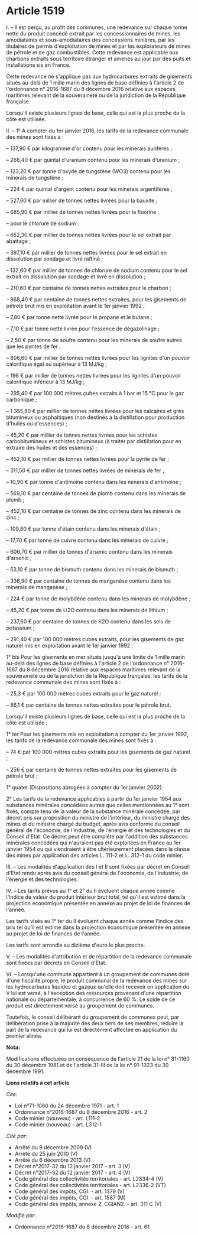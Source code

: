 # Article 1519

I. – Il est perçu, au profit des communes, une redevance sur chaque tonne nette du produit concédé extrait par les
concessionnaires de mines, les amodiataires et sous-amodiataires des concessions minières, par les titulaires de permis
d'exploitation de mines et par les explorateurs de mines de pétrole et de gaz combustibles. Cette redevance est applicable
aux charbons extraits sous territoire étranger et amenés au jour par des puits et installations sis en France.

Cette redevance ne s'applique pas aux hydrocarbures extraits de gisements situés au-delà de 1 mille marin des lignes de base
définies à l'article 2 de l'ordonnance n° 2016-1687 du 8 décembre 2016 relative aux espaces maritimes relevant de la
souveraineté ou de la juridiction de la République française.

Lorsqu'il existe plusieurs lignes de base, celle qui est la plus proche de la côte est utilisée.

II. – 1° A compter du 1er janvier 2016, les tarifs de la redevance communale des mines sont fixés à :

– 137,90 € par kilogramme d'or contenu pour les minerais aurifères ;

– 268,40 € par quintal d'uranium contenu pour les minerais d'uranium ;

– 123,20 € par tonne d'oxyde de tungstène (WO3) contenu pour les minerais de tungstène ;

– 224 € par quintal d'argent contenu pour les minerais argentifères ;

– 527,60 € par millier de tonnes nettes livrées pour la bauxite ;

– 685,90 € par millier de tonnes nettes livrées pour la fluorine ;

– pour le chlorure de sodium :

– 652,30 € par millier de tonnes nettes livrées pour le sel extrait par abattage ;

– 397,10 € par millier de tonnes nettes livrées pour le sel extrait en dissolution par sondage et livré raffiné ;

– 132,60 € par millier de tonnes de chlorure de sodium contenu pour le sel extrait en dissolution par sondage et livré en
dissolution ;

– 210,60 € par centaine de tonnes nettes extraites pour le charbon ;

– 868,40 € par centaine de tonnes nettes extraites, pour les gisements de pétrole brut mis en exploitation avant le 1er
janvier 1992 ;

– 7,80 € par tonne nette livrée pour le propane et le butane ;

– 7,10 € par tonne nette livrée pour l'essence de dégazolinage ;

– 2,50 € par tonne de soufre contenu pour les minerais de soufre autres que les pyrites de fer ;

– 806,60 € par millier de tonnes nettes livrées pour les lignites d'un pouvoir calorifique égal ou supérieur à 13 MJ/kg ;

– 196 € par millier de tonnes nettes livrées pour les lignites d'un pouvoir calorifique inférieur à 13 MJ/kg ;

– 295,40 € par 100 000 mètres cubes extraits à 1 bar et 15 °C pour le gaz carbonique ;

– 1 355,80 € par millier de tonnes nettes livrées pour les calcaires et grès bitumineux ou asphaltiques (non destinés à la
distillation pour production d'huiles ou d'essences) ;

– 45,20 € par millier de tonnes nettes livrées pour les schistes carbobitumineux et schistes bitumineux (à traiter par
distillation pour en extraire des huiles et des essences) ;

– 452,10 € par millier de tonnes nettes livrées pour la pyrite de fer ;

– 311,50 € par millier de tonnes nettes livrées de minerais de fer ;

– 10,90 € par tonne d'antimoine contenu dans les minerais d'antimoine ;

– 569,10 € par centaine de tonnes de plomb contenu dans les minerais de plomb ;

– 452,10 € par centaine de tonnes de zinc contenu dans les minerais de zinc ;

– 109,80 € par tonne d'étain contenu dans les minerais d'étain ;

– 17,70 € par tonne de cuivre contenu dans les minerais de cuivre ;

– 606,70 € par millier de tonnes d'arsenic contenu dans les minerais d'arsenic ;

– 53,10 € par tonne de bismuth contenu dans les minerais de bismuth ;

– 336,90 € par centaine de tonnes de manganèse contenu dans les minerais de manganèse ;

– 224 € par tonne de molybdène contenu dans les minerais de molybdène ;

– 45,20 € par tonne de Li2O contenu dans les minerais de lithium ;

– 237,60 € par centaine de tonnes de K2O contenu dans les sels de potassium ;

– 291,40 € par 100 000 mètres cubes extraits, pour les gisements de gaz naturel mis en exploitation avant le 1er janvier
1992 ;

1° bis Pour les gisements en mer situés jusqu'à une limite de 1 mille marin au-delà des lignes de base définies à l'article 2
de l'ordonnance n° 2016-1687 du 8 décembre 2016 relative aux espaces maritimes relevant de la souveraineté ou de la
juridiction de la République française, les tarifs de la redevance communale des mines sont fixés à :

– 25,3 € par 100 000 mètres cubes extraits pour le gaz naturel ;

– 86,1 € par centaine de tonnes nettes extraites pour le pétrole brut.

Lorsqu'il existe plusieurs lignes de base, celle qui est la plus proche de la côte est utilisée ;

1° ter Pour les gisements mis en exploitation à compter du 1er janvier 1992, les tarifs de la redevance communale des mines
sont fixés à :

– 74 € par 100 000 mètres cubes extraits pour les gisements de gaz naturel ;

– 256 € par centaine de tonnes nettes extraites pour les gisements de pétrole brut ;

1° quater (Dispositions abrogées à compter du 1er janvier 2002).

2° Les tarifs de la redevance applicables à partir du 1er janvier 1954 aux substances minérales concédées autres que celles
mentionnées au 1° sont fixés, compte tenu de la valeur de la substance minérale concédée, par décret pris sur proposition du
ministre de l'intérieur, du ministre chargé des mines et du ministre chargé du budget, après avis conforme du conseil général
de l'économie, de l'industrie, de l'énergie et des technologies et du Conseil d'Etat. Ce décret peut être complété par
l'addition des substances minérales concédées qui n'auraient pas été exploitées en France au 1er janvier 1954 ou qui
viendraient à être ultérieurement placées dans la classe des mines par application des articles L. 111-2 et L. 312-1 du code
minier.

III. – Les modalités d'application des I et II sont fixées par décret en Conseil d'Etat rendu après avis du conseil général
de l'économie, de l'industrie, de l'énergie et des technologies.

IV. – Les tarifs prévus au 1° et 2° du II évoluent chaque année comme l'indice de valeur du produit intérieur brut total, tel
qu'il est estimé dans la projection économique présentée en annexe au projet de loi de finances de l'année.

Les tarifs visés au 1° ter du II évoluent chaque année comme l'indice des prix tel qu'il est estimé dans la projection
économique présentée en annexe au projet de loi de finances de l'année.

Les tarifs sont arrondis au dizième d'euro le plus proche.

V. – Les modalités d'attribution et de répartition de la redevance communale sont fixées par décrets en Conseil d'Etat.

VI. – Lorsqu'une commune appartient à un groupement de communes doté d'une fiscalité propre, le produit communal de la
redevance des mines sur les hydrocarbures liquides et gazeux qu'elle doit recevoir en application du V lui est versé, à
l'exception des ressources provenant d'une répartition nationale ou départementale, à concurrence de 60 %. Le solde de ce
produit est directement versé au groupement de communes.

Toutefois, le conseil délibérant du groupement de communes peut, par délibération prise à la majorité des deux tiers de ses
membres, réduire la part de la redevance qui lui est directement affectée en application du premier alinéa.

**Nota:**

Modifications effectuées en conséquence de l'article 21 de la loi n° 81-1160 du 30 décembre 1981 et de l'article 31-III de la
loi n° 91-1323 du 30 décembre 1991.

**Liens relatifs à cet article**

_Cite_:

  - Loi n°71-1060 du 24 décembre 1971 - art. 1
  - Ordonnance n°2016-1687 du 8 décembre 2016 - art. 2
  - Code minier (nouveau) - art. L111-2
  - Code minier (nouveau) - art. L312-1

_Cité par_:

  - Arrêté du 9 décembre 2009 (V)
  - Arrêté du 25 juin 2010 (V)
  - Arrêté du 6 décembre 2013 (V)
  - Décret n°2017-32 du 12 janvier 2017 - art. 3 (V)
  - Décret n°2017-32 du 12 janvier 2017 - art. 4 (V)
  - Code général des collectivités territoriales - art. L2334-4 (V)
  - Code général des collectivités territoriales - art. L2336-2 (VT)
  - Code général des impôts, CGI. - art. 1379 (V)
  - Code général des impôts, CGI. - art. 1587 (M)
  - Code général des impôts, annexe 2, CGIAN2. - art. 311 C (V)

_Modifié par_:

  - Ordonnance n°2016-1687 du 8 décembre 2016 - art. 61
